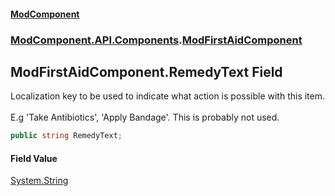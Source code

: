 #### [ModComponent](index.md 'index')
### [ModComponent.API.Components](index.md#ModComponent.API.Components 'ModComponent.API.Components').[ModFirstAidComponent](ModFirstAidComponent.md 'ModComponent.API.Components.ModFirstAidComponent')

## ModFirstAidComponent.RemedyText Field

Localization key to be used to indicate what action is possible with this item. <br/>  
E.g 'Take Antibiotics', 'Apply Bandage'. This is probably not used.

```csharp
public string RemedyText;
```

#### Field Value
[System.String](https://docs.microsoft.com/en-us/dotnet/api/System.String 'System.String')